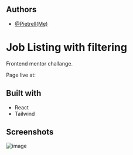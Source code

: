 
## Authors

- [@Pietrell(Me)](https://github.com/PiotrPlotast/)


# Job Listing with filtering
Frontend mentor challange. 

Page live at: 

## Built with

- React  
- Tailwind
## Screenshots

![image](https://github.com/user-attachments/assets/83b308aa-0c57-42e7-b22d-94e24c0bdad3)


